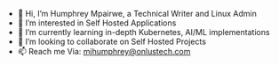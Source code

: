 - 👋 Hi, I’m Humphrey Mpairwe, a Technical Writer and Linux Admin
- 👀 I’m interested in Self Hosted Applications
- 🌱 I’m currently learning in-depth Kubernetes, AI/ML implementations
- 💞️ I’m looking to collaborate on Self Hosted Projects
- 📫 Reach me Via: mjhumphrey@onlustech.com

<!---
mjhumphrey4/mjhumphrey4 is a ✨ special ✨ repository because its `README.md` (this file) appears on your GitHub profile.
You can click the Preview link to take a look at your changes.
--->
